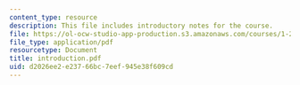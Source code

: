 ```yaml
---
content_type: resource
description: This file includes introductory notes for the course.
file: https://ol-ocw-studio-app-production.s3.amazonaws.com/courses/1-225j-transportation-flow-systems-fall-2002/d2026ee2e23766bc7eef945e38f609cd_introduction.pdf
file_type: application/pdf
resourcetype: Document
title: introduction.pdf
uid: d2026ee2-e237-66bc-7eef-945e38f609cd
---
```

